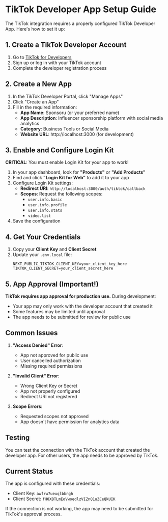 # TikTok Developer App Setup Guide

The TikTok integration requires a properly configured TikTok Developer App. Here's how to set it up:

## 1. Create a TikTok Developer Account

1. Go to [TikTok for Developers](https://developers.tiktok.com/)
2. Sign up or log in with your TikTok account
3. Complete the developer registration process

## 2. Create a New App

1. In the TikTok Developer Portal, click "Manage Apps"
2. Click "Create an App"
3. Fill in the required information:
   - **App Name**: Sponsoru (or your preferred name)
   - **App Description**: Influencer sponsorship platform with social media analytics
   - **Category**: Business Tools or Social Media
   - **Website URL**: http://localhost:3000 (for development)

## 3. Enable and Configure Login Kit

**CRITICAL**: You must enable Login Kit for your app to work!

1. In your app dashboard, look for **"Products"** or **"Add Products"**
2. Find and click **"Login Kit for Web"** to add it to your app
3. Configure Login Kit settings:
   - **Redirect URI**: `http://localhost:3000/auth/tiktok/callback`
   - **Scopes**: Request the following scopes:
     - `user.info.basic`
     - `user.info.profile` 
     - `user.info.stats`
     - `video.list`
4. Save the configuration

## 4. Get Your Credentials

1. Copy your **Client Key** and **Client Secret**
2. Update your `.env.local` file:
   ```
   NEXT_PUBLIC_TIKTOK_CLIENT_KEY=your_client_key_here
   TIKTOK_CLIENT_SECRET=your_client_secret_here
   ```

## 5. App Approval (Important!)

**TikTok requires app approval for production use.** During development:

- Your app may only work with the developer account that created it
- Some features may be limited until approval
- The app needs to be submitted for review for public use

## Common Issues

1. **"Access Denied" Error**: 
   - App not approved for public use
   - User cancelled authorization
   - Missing required permissions

2. **"Invalid Client" Error**:
   - Wrong Client Key or Secret
   - App not properly configured
   - Redirect URI not registered

3. **Scope Errors**:
   - Requested scopes not approved
   - App doesn't have permission for analytics data

## Testing

You can test the connection with the TikTok account that created the developer app. For other users, the app needs to be approved by TikTok.

## Current Status

The app is configured with these credentials:
- Client Key: `awfrw7ueuqlbbngh`
- Client Secret: `fH0XBTLmEoVwoedlzVIZnQ1uZCeQkUIK`

If the connection is not working, the app may need to be submitted for TikTok's approval process. 